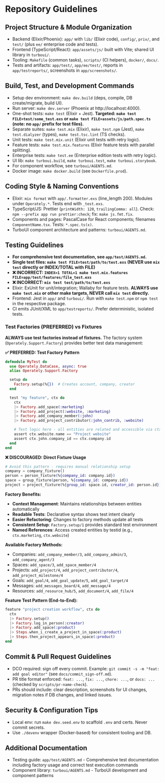 # Repository Guidelines

## Project Structure & Module Organization
- Backend (Elixir/Phoenix): `app/` with `lib/` (Elixir code), `config/`, `priv/`, and `test/` (plus `ee/` enterprise code and tests).
- Frontend (TypeScript/React): `app/assets/js/` built with Vite; shared UI library in `turboui/`.
- Tooling: `Makefile` (common tasks), `scripts/` (CI helpers), `docker/`, `docs/`.
- Tests and artifacts: `app/test/`, `app/ee/test/`, reports in `app/testreports/`, screenshots in `app/screenshots/`.

## Build, Test, and Development Commands
- Setup dev environment: `make dev.build` (deps, compile, DB create/migrate, build UI).
- Run server: `make dev.server` (Phoenix at http://localhost:4000).
- One-shot tests: `make test` (Elixir + Jest). **Targeted: `make test FILE=test/some_test.exs` or `make test FILE=assets/js/path.spec.ts` (note: no `app/` prefix for test files).**
- Separate suites: `make test.mix` (Elixir), `make test.npm` (Jest), `make test.dialyzer` (types), `make test.tsc.lint` (TS checks).
- Unit tests: `make test.mix.unit` (Elixir unit tests with retry logic).
- Feature tests: `make test.mix.features` (Elixir feature tests with parallel splitting).
- Enterprise tests: `make test.ee` (Enterprise edition tests with retry logic).
- UI lib: `make turboui.build`, `make turboui.test`, `make turboui.storybook`.
- For component workflow, see `turboui/AGENTS.md`.
- Docker image: `make docker.build` (see `Dockerfile.prod`).

## Coding Style & Naming Conventions
- Elixir: `mix format` with `app/.formatter.exs` (line_length 200). Modules under `Operately.*`. Tests end with `_test.exs`.
- TypeScript/JS: Prettier (`printWidth: 120`, `trailingComma: all`). Check: `npm --prefix app run prettier:check`; fix: `make js.fmt.fix`.
- Components and pages: PascalCase for React components; filenames `ComponentName.tsx`. Tests: `*.spec.ts(x)`.
- TurboUI component architecture and patterns: `turboui/AGENTS.md`.

## Testing Guidelines
- **For comprehensive test documentation, see `app/test/AGENTS.md`.**
- **Single test files: `make test FILE=test/path/to/test.exs` (NEVER use `mix test` directly or INDEX/TOTAL with FILE)**
- **❌ INCORRECT: `INDEX=1 TOTAL=1 make test.mix.features FILE=app/test/features/file_test.exs`**
- **❌ INCORRECT: `mix test test/path/to/test.exs`**
- Elixir: ExUnit for unit/integration; Wallaby for feature tests. **ALWAYS use `make test.mix` or other make targets, NEVER call `mix test` directly.**
- Frontend: Jest in `app/` and `turboui/`. Run with `make test.npm` or `npm test` in the respective package.
- CI emits JUnit/XML to `app/testreports/`. Prefer deterministic, isolated tests.

### Test Factories (PREFERRED) vs Fixtures
**ALWAYS use test factories instead of fixtures.** The factory system (`Operately.Support.Factory`) provides better test data management:

**✅ PREFERRED: Test Factory Pattern**
```elixir
defmodule MyTest do
  use Operately.DataCase, async: true
  alias Operately.Support.Factory

  setup do
    Factory.setup(%{})  # Creates account, company, creator
  end

  test "my feature", ctx do
    ctx
    |> Factory.add_space(:marketing)
    |> Factory.add_project(:website, :marketing)
    |> Factory.add_company_member(:john)
    |> Factory.add_project_contributor(:john_contrib, :website)

    # Test logic here - all entities are related and accessible via ctx
    assert ctx.website.name == "Project website"
    assert ctx.john.company_id == ctx.company.id
  end
end
```

**❌ DISCOURAGED: Direct Fixture Usage**
```elixir
# Avoid this pattern - requires manual relationship setup
company = company_fixture()
person = person_fixture(%{company_id: company.id})
space = group_fixture(person, %{company_id: company.id})
project = project_fixture(%{group_id: space.id, creator_id: person.id})
```

**Factory Benefits:**
- **Context Management**: Maintains relationships between entities automatically
- **Readable Tests**: Declarative syntax shows test intent clearly
- **Easier Refactoring**: Changes to factory methods update all tests
- **Consistent Setup**: `Factory.setup/1` provides standard test environment
- **Named References**: Access created entities by testid (e.g., `ctx.marketing`, `ctx.website`)

**Available Factory Methods:**
- Companies: `add_company_member/3`, `add_company_admin/3`, `add_company_agent/3`
- Spaces: `add_space/3`, `add_space_member/4`
- Projects: `add_project/4`, `add_project_contributor/4`, `add_project_milestone/4`
- Goals: `add_goal/4`, `add_goal_update/5`, `add_goal_target/4`
- Messages: `add_messages_board/4`, `add_message/4`
- Resources: `add_resource_hub/5`, `add_document/4`, `add_file/4`

**Feature Test Pattern (End-to-End):**
```elixir
feature "project creation workflow", ctx do
  ctx
  |> Factory.setup()
  |> Factory.log_in_person(:creator)
  |> Factory.add_space(:product)
  |> Steps.when_i_create_a_project_in_space(:product)
  |> Steps.then_project_appears_in_space(:product)
end
```

## Commit & Pull Request Guidelines
- DCO required: sign off every commit. Example: `git commit -s -m "feat: add goal editor"` (see `docs/commit_sign-off.md`).
- PR title format enforced: `feat: ...`, `fix: ...`, `chore: ...`, or `docs: ...` (checked by `scripts/pr-name-check`).
- PRs should include: clear description, screenshots for UI changes, migration notes if DB changes, and linked issues.

## Security & Configuration Tips
- Local env: run `make dev.seed.env` to scaffold `.env` and certs. Never commit secrets.
- Use `./devenv` wrapper (Docker-based) for consistent tooling and DB.

## Additional Documentation
- Testing guide: `app/test/AGENTS.md` - Comprehensive test documentation including factory usage and correct test execution commands
- Component library: `turboui/AGENTS.md` - TurboUI development and component patterns
